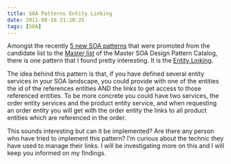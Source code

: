 ```yaml
---
title: SOA Patterns Entity Linking
date: 2011-08-16 21:20:25
tags: [SOA]
---
```


[1]: http://www.infoq.com/news/2011/08/soa-patterns-update
[2]: http://www.soapatterns.org/masterlist_a.php
[3]: http://www.soapatterns.org/entity_linking.php

Amongst the recently [5 new SOA patterns][1] that were promoted from the candidate list to the [Master list][2] of  the Master SOA Design Pattern Catalog, there is one pattern that I found pretty interesting. It is the [Entity Linking][3].

The idea behind this pattern is that, if you have defined several entity services in your SOA landscape, you could provide with one of the entities the id of the references entities AND the links to get access to those referenced entities. To be more concrete you could have two services, the order entity services and the product entity service, and when requesting an order entity you will get with the order entity the links to all product entities which are referenced in the order.

This sounds interesting but can it be implemented? Are there any person who have tried to implement this pattern? I’m curious about the technic they have used to manage their links. I will be investigating more on this and I will keep you informed on my findings.